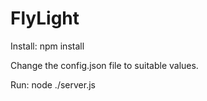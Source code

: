 # FlyLight

Install:
npm install

Change the config.json file to suitable values.

Run:
node ./server.js
